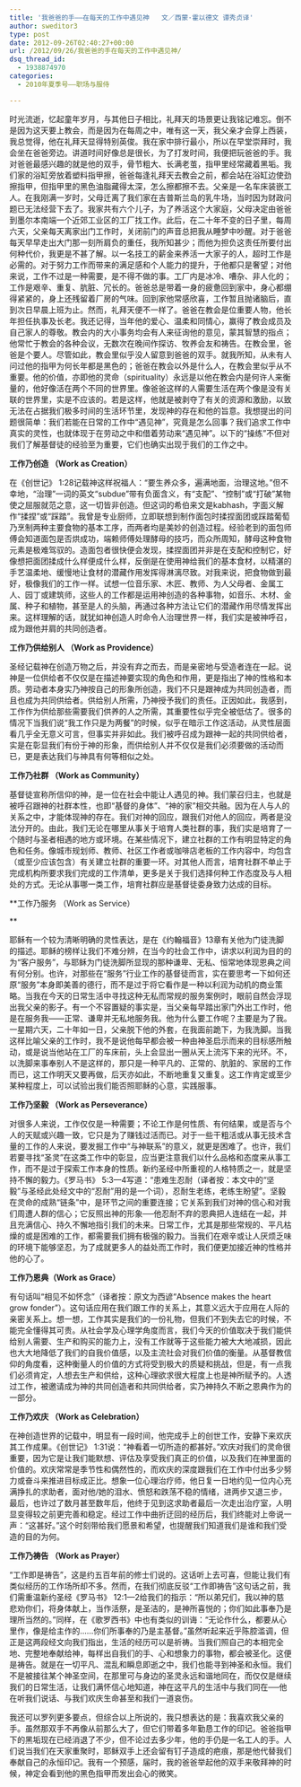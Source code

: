 ```yaml
---
title: '我爸爸的手——在每天的工作中遇见神   文／西蒙·霍以德文 谭秀贞译'
author: sweditor3
type: post
date: 2012-09-26T02:40:27+00:00
url: /2012/09/26/我爸爸的手在每天的工作中遇见神/
dsq_thread_id:
  - 1938874970
categories:
  - 2010年夏季号——职场与服侍

---
```

时光流逝，忆起童年岁月，与其他日子相比，礼拜天的场景更让我铭记难忘。倒不是因为这天要上教会，而是因为在每周之中，唯有这一天，我父亲才会穿上西装，我总觉得，他在礼拜天显得特别英俊。我在家中排行最小，所以在早堂崇拜时，我会坐在爸爸旁边。讲道时间好像总是很长，为了打发时间，我便把玩爸爸的手。我对爸爸最感兴趣的就是他的双手，骨节粗大、长满老茧，指甲里经常藏着黑垢。我们家的浴缸旁放着塑料指甲擦，爸爸每逢礼拜天去教会之前，都会站在浴缸边使劲擦指甲，但指甲里的黑色油脂藏得太深，怎么擦都擦不去。父亲是一名车床装嵌工人。在我刚满一岁时，父母迁离了我们家在吉普斯兰岛的乳牛场，当时因为财政问题已无法经营下去了。我家共有六个儿子，为了养活这个大家庭，父母决定由爸爸到墨尔本南端一个近郊工业区的工厂找工作。此后，在二十年不变的日子里，每周六天，父亲每天离家出门工作时，关闭前门的声音总把我从睡梦中吵醒。对于爸爸每天早早走出大门那一刻所肩负的重任，我所知甚少；而他为担负这责任所要付出何种代价，我更是不甚了解。以一名技工的薪金来养活一大家子的人，超时工作是必需的。对于努力工作而带来的满足感和个人能力的提升，于他都只是奢望；对他来说，工作不过是一种需要，是不得不做的事。工厂内是冰冷、嘈杂、非人化的；工作是艰辛、重复、肮脏、冗长的。爸爸总是带着一身的疲惫回到家中，身心都绷得紧紧的，身上还残留着厂房的气味。回到家他常感欣喜，工作暂且抛诸脑后，直到次日早晨上班为止。然而，礼拜天便不一样了。爸爸在教会是位重要人物，他长年担任执事及长老。我还记得，当年他的爱心、温柔和同情心，赢得了教会成员及自己家人的尊敬。教会内的大小事务均会有人来征询他的意见，蒙其智慧的指点；他常忙于教会的各种会议，无数次在晚间作探访、牧养会友和祷告。在教会里，爸爸是个要人。尽管如此，教会里似乎没人留意到爸爸的双手。就我所知，从未有人问过他的指甲为何长年都是黑色的；爸爸在教会以外是什么人，在教会里似乎从不重要。他的价值，亦即他的灵命（spirituality）永远是以他在教会内是何许人来衡量的，他好像活在两个不同的世界里。像爸爸这样的人需要生活在两个像是没有关联的世界里，实是不应该的。若是这样，他就是被剥夺了有关的资源和激励，以致无法在占据我们极多时间的生活环节里，发现神的存在和他的旨意。我想提出的问题很简单：我们若能在日常的工作中“遇见神”，究竟是怎么回事？我们追求工作中真实的灵性，也就体现于在劳动之中和借着劳动来“遇见神”。以下的“操练”不但对我们了解基督徒的经验至为重要，它们也确实出现于我们的工作之中。

**工作乃创造 （Work as Creation）**

在《创世记》 1:28记载神这样祝福人：“要生养众多，遍满地面，治理这地。”但不幸地，“治理”一词的英文“subdue”带有负面含义，有“支配”、“控制”或“打破”某物使之屈服就范之意，这一切皆非创造。但这词的希伯来文是kabhash，字面义解作“揉捏”或“踩踏”。我曾是专业厨师，立即联想到制作面包时揉捏面团或踩踏葡萄乃烹制两种主要食物的基本工序，而两者均是美妙的创造过程。经验老到的面包师傅会知道面包是否烘成功，端赖师傅处理酵母的技巧，而众所周知，酵母这种食物元素是极难驾驭的。造面包者很快便会发现，揉捏面团并非是在支配和控制它，好像想把面团揉成什么样便成什么样，反倒是在使用神给我们的基本食材，以精湛的手艺温柔地、缓慢地让食材的潜藏作用发挥得淋漓尽致。对我来说，把食物做到最好，极像我们的工作一样。试想一位音乐家、木匠、教师、为人父母者、金属工人、园丁或建筑师，这些人的工作都是运用神创造的各种事物，如音乐、木材、金属、种子和植物，甚至是人的头脑，再通过各种方法让它们的潜藏作用尽情发挥出来。这样理解的话，就犹如神创造人时命令人治理世界一样，我们实是被神呼召，成为跟他并肩的共同创造者。

**工作乃供给别人 （Work as Providence）**

圣经记载神在创造万物之后，并没有弃之而去，而是亲密地与受造者连在一起。说神是一位供给者不仅仅是在描述神要实现的角色和作用，更是指出了神的性格和本质。劳动者本身实乃神按自己的形象所创造，我们不只是跟神成为共同创造者，而且也成为共同供给者。供给别人所需，乃神授予我们的责任。正因如此，我感到，工作作为供给那些需要我们供养的人之所需，其重要性似乎完全被低估了。很多的情况下当我们说“我工作只是为两餐”的时候，似乎在暗示工作这活动，从灵性层面看几乎全无意义可言，但事实并非如此。我们被呼召成为跟神一起的共同供给者，实是在彰显我们有份于神的形象，而供给别人并不仅仅是我们必须要做的活动而已，更是表达我们与神具有何等相似之处。

**工作乃社群 （Work as Community）**

基督徒宣称所信仰的神，是一位在社会中能让人遇见的神。我们蒙召归主，也就是被呼召跟神的社群本性，也即“基督的身体”、“神的家”相交共融。因为在人与人的关系之中，才能体现神的存在。我们对神的回应，跟我们对他人的回应，两者是没法分开的。由此，我们无论在哪里从事关于培育人类社群的事，我们实是培育了一个随时与圣者相遇的地方或环境。在某些情况下，建立社群的工作有明显特定的角色和任务。像城市规划师、教师、社区工作者或咖啡店老板的工作内容中，均包含（或至少应该包含）有关建立社群的重要一环。对其他人而言，培育社群不单止于完成机构所要求我们完成的工作清单，更多是关于我们选择何种工作态度及与人相处的方式。无论从事哪一类工作，培育社群应是基督徒委身致力达成的目标。

**工作乃服务 （Work as Service）
  
** 
  
耶稣有一个较为清晰明确的灵性表达，是在《约翰福音》13章有关他为门徒洗脚的描述。耶稣的榜样让我们不难分辨，在当今的社会工作中，讲求以利润为目的的为“客户服务”，与耶稣为门徒洗脚所显现的那种谦卑、无私、恒常地体现恩典之间有何分别。也许，对那些在“服务”行业工作的基督徒而言，实在要思考一下如何还原“服务”本身即美善的德行，而不是过于将它看作是一种以利润为动机的商业策略。当我在今天的日常生活中寻找这种无私而常规的服务案例时，眼前自然会浮现出我父亲的影子。有一个不容置疑的事实是，当父亲每早踏出家门外出工作时，他是在服务我——正常、谦卑并无私地服务我。他为什么要工作呢？主要是为了我。一星期六天，二十年如一日，父亲脱下他的外套，在我面前跪下，为我洗脚。当我这样比喻父亲的工作时，我不是说他每早都会被一种由神圣启示而来的目标感所触动，或是说当他站在工厂的车床前，头上会显出一圈从天上流泻下来的光环。不，以洗脚来事奉别人不是这样的，那只是一种平凡的、正常的、肮脏的、家居的工作而已，这工作明天又要再做，后天亦如此，不断地重复又重复。这工作肯定或至少某种程度上，可以试验出我们能否照耶稣的心意，实践服事。

**工作乃坚毅 （Work as Perseverance）**

对很多人来说，工作仅仅是一种需要；不论工作是何性质、有何结果，或是否与个人的天赋或兴趣一致，它只是为了赚钱过活而已。对于一些干粗活或从事无技术含量的工作的人来说，要发掘工作中“与神联系”的意义，就更是困难了。也许，我们若要寻找“圣灵”在这类工作中的彰显，应当更注意我们以什么品格和态度来从事工作，而不是过于探索工作本身的性质。新约圣经中所重视的人格特质之一，就是坚持不懈的毅力。《罗马书》 5:3—4写道：“患难生忍耐（译者按：本文中的“坚毅”与圣经此处经文中的“忍耐”用的是一个词），忍耐生老练，老练生盼望”。坚毅在灵命的成熟“链条”中，是环节之间的重要连接；它关系到我们对神的信心和对我们周遭人群的信心；它反照出神的形象──他忍耐不弃的恩典把人连结在一起，并且充满信心、持久不懈地指引我们的未来。日常工作，尤其是那些常规的、平凡枯燥的或是困难的工作，都需要我们拥有极强的毅力。当我们在艰辛或让人厌烦乏味的环境下能够坚忍，为了成就更多人的益处而工作时，我们便更加接近神的性格并他的心了。

**工作乃恩典（Work as Grace）**

有句话叫“相见不如怀念”（译者按：原文为西谚“Absence makes the heart grow fonder”）。这句话应用在我们跟工作的关系上，其意义远大于应用在人际的亲密关系上。想一想，工作其实是我们的一份礼物，但我们不到失去它的时候，不能完全懂得其可贵。从社会学及心理学角度而言，我们今天的价值取决于我们能供给别人需要、生产和购买的能力上，没有工作就等于这些能力被大大地减损，因此也大大地降低了我们的自我价值感，以及主流社会对我们价值的衡量。从基督教信仰的角度看，这种衡量人的价值的方式将受到极大的质疑和挑战，但是，有一点我们必须肯定，人想去生产和供给，这种心理欲求很大程度上也是神所赋予的。人透过工作，被邀请成为神的共同创造者和共同供给者，实乃神持久不断之恩典作为的一部分。

**工作乃欢庆 （Work as Celebration）**

在神创造世界的记载中，明显有一段时间，他完成手上的创世工作，安静下来欢庆其工作成果。《创世记》 1:31说：“神看着一切所造的都甚好。”欢庆对我们的灵命很重要，因为它是让我们能默想、评估及享受我们真正的价值，以及我们在神里面的价值的。欢庆常常是季节性和偶然性的，而欢庆的深度跟我们在工作中付出多少努力或奋斗来推进目标成正比。想象一位心理治疗师，他日复一日地约见一位内心充满挣扎的求助者，面对他/她的泪水、愤怒和跌荡不稳的情绪，进两步又退三步，最后，也许过了数月甚至数年后，他终于见到这求助者最后一次走出治疗室，人明显变得较之前更完善和稳定。经过工作中曲折迂回的经历后，我们终能对上帝说一声：“这甚好。”这个时刻带给我们愿景和希望，也提醒我们知道我们是谁和我们受造的目的为何。

**工作乃祷告 （Work as Prayer）**

“工作即是祷告”，这是约五百年前的修士们说的。这话听上去可喜，但能让我们有类似经历的工作场所却不多。然而，在我们彻底反驳“工作即祷告”这句话之前，我们需重温新约圣经《罗马书》 12:1—2给我们的指示：“所以弟兄们，我以神的慈悲劝你们，将身体献上，当作活祭，是圣洁的，是神所喜悦的；你们如此事奉乃是理所当然的。”同样，在《歌罗西书》中也有类似的训诲：“无论作什么，都要从心里作，像是给主作的&#8230;&#8230;你们所事奉的乃是主基督。”虽然听起来近乎陈腔滥调，但正是这两段经文向我们指出，生活的经历可以是祈祷。当我们照自己的本相完全地、完整地奉献给神，每样出自我们的手、心和想象力的事物，都会被圣化。这便是祷告。就是在一切平凡、混乱和瞬息即逝之中，我们也能寻到神圣和永恒。我们不是被接往某个神圣空间，在那里可与身边的圣灵永远和谐地同在，而仅仅是继续我们的日常生活，让我们满怀信心地知道，神在这平凡的生活中与我们同在──他在听我们说话、与我们欢庆生命甚至和我们一道哀伤。
  
我还可以罗列更多要点，但综合以上所说的，我只想表达的是：我喜欢我父亲的手。虽然那双手不再像从前那么大了，但它们带着多年勤恳工作的印记。爸爸指甲下的黑垢现在已经消退了不少，但不论过去多少年，他的手仍是一名工人的手。人们说当我们在天家重聚时，耶稣双手上还会留有钉子造成的疤痕，那是他代替我们奉献自己的永恒印记。我有一个预感，届时，我的爸爸举起他的双手来敬拜神的时候，神定会看到他的黑色指甲而发出会心的微笑。